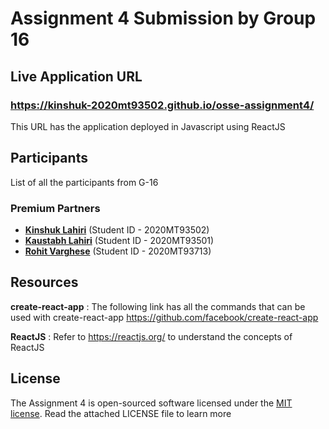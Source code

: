 # Assignment 4 Submission by Group 16

## Live Application URL

### https://kinshuk-2020mt93502.github.io/osse-assignment4/
This URL has the application deployed in Javascript using ReactJS


## Participants

List of all the participants from G-16

### Premium Partners

- **[Kinshuk Lahiri](https://github.com/Kinshuk-2020mt93502/osse-assignment4)** (Student ID - 2020MT93502)
- **[Kaustabh Lahiri](https://github.com/Kaustabh-2020mt93501/osse-assignment4)** (Student ID - 2020MT93501)
- **[Rohit Varghese](https://github.com/rohitvarghesebits/osse-assignment4)** (Student ID - 2020MT93713)

## Resources

**create-react-app** : The following link has all the commands that can be used with create-react-app
https://github.com/facebook/create-react-app

**ReactJS** : Refer to https://reactjs.org/ to understand the concepts of ReactJS

## License

The Assignment 4 is open-sourced software licensed under the [MIT license](https://opensource.org/licenses/MIT). 
Read the attached LICENSE file to learn more
